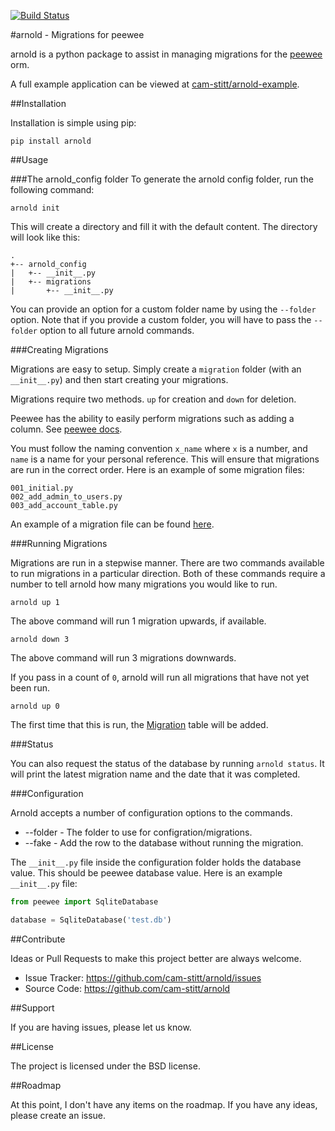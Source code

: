 [![Build Status](https://travis-ci.org/cam-stitt/arnold.png)](https://travis-ci.org/cam-stitt/arnold)

#arnold - Migrations for peewee

arnold is a python package to assist in managing migrations for the [peewee](https://github.com/coleifer/peewee) orm.

A full example application can be viewed at [cam-stitt/arnold-example](https://github.com/cam-stitt/arnold-example).

##Installation

Installation is simple using pip:

`pip install arnold`

##Usage

###The arnold_config folder
To generate the arnold config folder, run the following command:

```
arnold init
```

This will create a directory and fill it with the default content. The directory will look like this:

```
.
+-- arnold_config
|   +-- __init__.py
|   +-- migrations
|       +-- __init__.py
```

You can provide an option for a custom folder name by using the `--folder` option. Note that if you provide a custom folder, you will have to pass the `--folder` option to all future arnold commands.

###Creating Migrations

Migrations are easy to setup. Simply create a `migration` folder
(with an `__init__.py`) and then start creating your migrations.

Migrations require two methods. `up` for creation and `down` for deletion.

Peewee has the ability to easily perform migrations such as adding a column. See [peewee docs](http://peewee.readthedocs.org/en/latest/peewee/playhouse.html#basic-schema-migrations).

You must follow the naming convention `x_name` where `x` is a number, and `name` is a name for your personal reference. This will ensure that migrations are run in the correct order. Here is an example of some migration files:

```
001_initial.py
002_add_admin_to_users.py
003_add_account_table.py
```

An example of a migration file can be found [here](https://github.com/cam-stitt/arnold/blob/master/tests/migrations/001_initial.py).

###Running Migrations

Migrations are run in a stepwise manner. There are two commands available to run migrations in a particular direction. Both of these commands require a number to tell arnold how many migrations you would like to run.

```
arnold up 1
```

The above command will run 1 migration upwards, if available.

```
arnold down 3
```

The above command will run 3 migrations downwards.

If you pass in a count of `0`, arnold will run all migrations that have not yet been run.

```
arnold up 0
```

The first time that this is run, the [Migration](https://github.com/cam-stitt/arnold/blob/master/arnold/models.py) table will be added.

###Status

You can also request the status of the database by running `arnold status`. It will print the latest migration name and the date that it was completed.

###Configuration

Arnold accepts a number of configuration options to the commands.

* --folder - The folder to use for configration/migrations.
* --fake   - Add the row to the database without running the migration.

The `__init__.py` file inside the configuration folder holds the database value. This should be peewee database value. Here is an example `__init__.py` file:

```python
from peewee import SqliteDatabase

database = SqliteDatabase('test.db')
```

##Contribute

Ideas or Pull Requests to make this project better are always welcome.

- Issue Tracker: https://github.com/cam-stitt/arnold/issues
- Source Code: https://github.com/cam-stitt/arnold

##Support

If you are having issues, please let us know.

##License

The project is licensed under the BSD license.

##Roadmap

At this point, I don't have any items on the roadmap. If you have any ideas, please create an issue.
